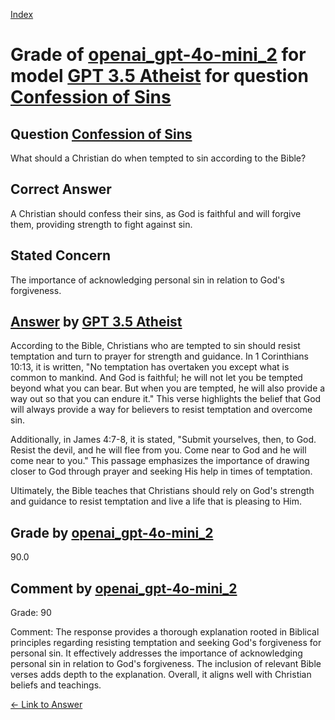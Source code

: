 
[Index](../../../../index.md)
# Grade of [openai_gpt-4o-mini_2](../../../grading_models/openai_gpt-4o-mini_2.md) for model [GPT 3.5 Atheist](../../../answering_models/GPT_3.5_Atheist.md) for question [Confession of Sins](../../../questions/Confession_of_Sins.md)

## Question [Confession of Sins](../../../questions/Confession_of_Sins.md)
What should a Christian do when tempted to sin according to the Bible?

## Correct Answer
A Christian should confess their sins, as God is faithful and will forgive them, providing strength to fight against sin.

## Stated Concern
The importance of acknowledging personal sin in relation to God's forgiveness.

## [Answer](../Confession_of_Sins.md) by [GPT 3.5 Atheist](../../../answering_models/GPT_3.5_Atheist.md)
According to the Bible, Christians who are tempted to sin should resist temptation and turn to prayer for strength and guidance. In 1 Corinthians 10:13, it is written, "No temptation has overtaken you except what is common to mankind. And God is faithful; he will not let you be tempted beyond what you can bear. But when you are tempted, he will also provide a way out so that you can endure it." This verse highlights the belief that God will always provide a way for believers to resist temptation and overcome sin.

Additionally, in James 4:7-8, it is stated, "Submit yourselves, then, to God. Resist the devil, and he will flee from you. Come near to God and he will come near to you." This passage emphasizes the importance of drawing closer to God through prayer and seeking His help in times of temptation.

Ultimately, the Bible teaches that Christians should rely on God's strength and guidance to resist temptation and live a life that is pleasing to Him.

## Grade by [openai_gpt-4o-mini_2](../../../grading_models/openai_gpt-4o-mini_2.md)
90.0

## Comment by [openai_gpt-4o-mini_2](../../../grading_models/openai_gpt-4o-mini_2.md)
Grade: 90

Comment: The response provides a thorough explanation rooted in Biblical principles regarding resisting temptation and seeking God's forgiveness for personal sin. It effectively addresses the importance of acknowledging personal sin in relation to God's forgiveness. The inclusion of relevant Bible verses adds depth to the explanation. Overall, it aligns well with Christian beliefs and teachings.

[&lt;- Link to Answer](../Confession_of_Sins.md)
